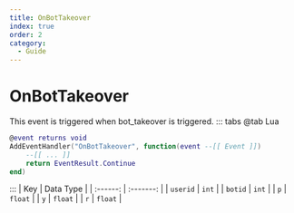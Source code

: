 ```yaml
---
title: OnBotTakeover
index: true
order: 2
category:
  - Guide
---
```


# OnBotTakeover
This event is triggered when bot_takeover is triggered.
::: tabs
@tab Lua
```lua
@event returns void
AddEventHandler("OnBotTakeover", function(event --[[ Event ]])
    --[[ ... ]]
    return EventResult.Continue
end)
```

:::
|    Key   | Data Type |
| :------: | :-------: |
| `userid` |   `int`   |
|  `botid` |   `int`   |
|    `p`   |  `float`  |
|    `y`   |  `float`  |
|    `r`   |  `float`  |